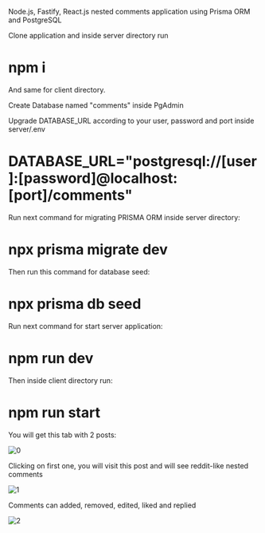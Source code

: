 Node.js, Fastify, React.js nested comments application using Prisma ORM and PostgreSQL

Clone application and inside server directory run

# npm i

And same for client directory. 

Create Database named "comments" inside PgAdmin

Upgrade DATABASE_URL according to your user, password and port inside server/.env

# DATABASE_URL="postgresql://[user]:[password]@localhost:[port]/comments"

Run next command for migrating PRISMA ORM inside server directory:

# npx prisma migrate dev

Then run this command for database seed:

# npx prisma db seed

Run next command for start server application:

# npm run dev

Then inside client directory run:

# npm run start

You will get this tab with 2 posts:

![0](https://user-images.githubusercontent.com/71104368/226365940-bd4710ad-bec5-4bcd-b2bd-222448493735.png)

Clicking on first one, you will visit this post and will see reddit-like nested comments

![1](https://user-images.githubusercontent.com/71104368/226366601-af09dcf8-6ca6-4b40-9ce0-b885bdea3f1a.png)

Comments can added, removed, edited, liked and replied

![2](https://user-images.githubusercontent.com/71104368/226366557-e9c46a52-26a3-41fe-9e04-40a5b1f53929.png)

